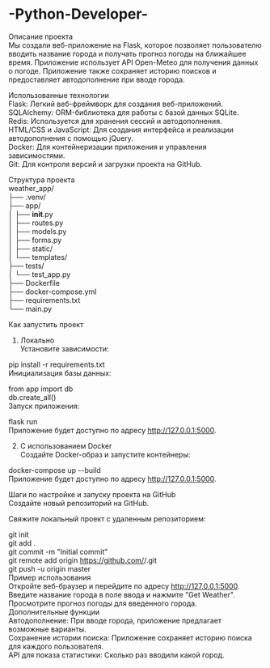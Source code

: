 # -Python-Developer-
Описание проекта  
Мы создали веб-приложение на Flask, которое позволяет пользователю вводить название города и получать прогноз погоды на ближайшее время. Приложение использует API Open-Meteo для получения данных о погоде. Приложение также сохраняет историю поисков и предоставляет автодополнение при вводе города.  
  
Использованные технологии  
Flask: Легкий веб-фреймворк для создания веб-приложений.  
SQLAlchemy: ORM-библиотека для работы с базой данных SQLite.  
Redis: Используется для хранения сессий и автодополнения.  
HTML/CSS и JavaScript: Для создания интерфейса и реализации автодополнения с помощью jQuery.  
Docker: Для контейнеризации приложения и управления зависимостями.  
Git: Для контроля версий и загрузки проекта на GitHub.  
  
Структура проекта  
weather_app/  
├── .venv/  
├── app/  
│   ├── __init__.py  
│   ├── routes.py  
│   ├── models.py  
│   ├── forms.py  
│   ├── static/  
│   └── templates/  
├── tests/  
│   └── test_app.py  
├── Dockerfile  
├── docker-compose.yml  
├── requirements.txt  
└── main.py  
  
Как запустить проект  
1. Локально  
Установите зависимости:  
  
  
pip install -r requirements.txt  
Инициализация базы данных:  
  
  
from app import db  
db.create_all()  
Запуск приложения:  
  
  
flask run  
Приложение будет доступно по адресу http://127.0.0.1:5000.  
  
2. С использованием Docker  
Создайте Docker-образ и запустите контейнеры:  
  
docker-compose up --build  
Приложение будет доступно по адресу http://127.0.0.1:5000.  
  
Шаги по настройке и запуску проекта на GitHub  
Создайте новый репозиторий на GitHub.  
  
Свяжите локальный проект с удаленным репозиторием:  
  
  
git init  
git add .  
git commit -m "Initial commit"  
git remote add origin https://github.com/<USERNAME>/<REPO>.git  
git push -u origin master  
Пример использования  
Откройте веб-браузер и перейдите по адресу http://127.0.0.1:5000.  
Введите название города в поле ввода и нажмите "Get Weather".  
Просмотрите прогноз погоды для введенного города.  
Дополнительные функции  
Автодополнение: При вводе города, приложение предлагает возможные варианты.  
Сохранение истории поиска: Приложение сохраняет историю поиска для каждого пользователя.  
API для показа статистики: Сколько раз вводили какой город.  
